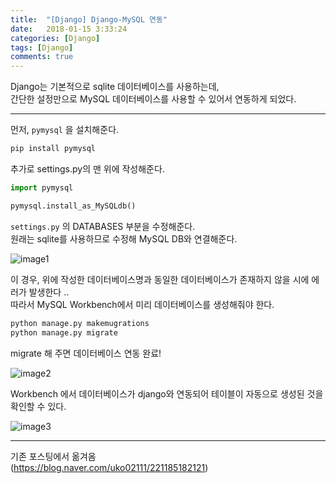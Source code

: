 ```yaml
---
title:  "[Django] Django-MySQL 연동"
date:   2018-01-15 3:33:24
categories: [Django]
tags: [Django]
comments: true
---
```



Django는 기본적으로 sqlite 데이터베이스를 사용하는데,  
간단한 설정만으로 MySQL 데이터베이스를 사용할 수 있어서 연동하게 되었다.  

---  

먼저, `pymysql` 을 설치해준다.  

```python
pip install pymysql  
```  

추가로 settings.py의 맨 위에 작성해준다.  

```python
import pymysql

pymysql.install_as_MySQLdb()
```  
`settings.py` 의 DATABASES 부분을 수정해준다.  
원래는 sqlite를 사용하므로 수정해 MySQL DB와 연결해준다.  

![image1](http://eun-bi.github.io/images/posting/1225_1.png)  

이 경우, 위에 작성한 데이터베이스명과 동일한 데이터베이스가 존재하지 않을 시에 에러가 발생한다 ..  
따라서 MySQL Workbench에서 미리 데이터베이스를 생성해줘야 한다.  

```python
python manage.py makemugrations
python manage.py migrate
```  

migrate 해 주면 데이터베이스 연동 완료!  

![image2](http://eun-bi.github.io/images/posting/1225_2.png)  


Workbench 에서 데이터베이스가 django와 연동되어 테이블이 자동으로 생성된 것을 확인할 수 있다.  


![image3](http://eun-bi.github.io/images/posting/1225_3.png)  



---
기존 포스팅에서 옮겨옴  
(<https://blog.naver.com/uko02111/221185182121>)  
